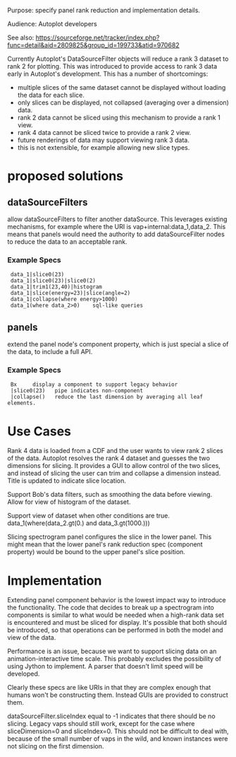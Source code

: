 Purpose: specify panel rank reduction and implementation details.

Audience: Autoplot developers

See also:
<https://sourceforge.net/tracker/index.php?func=detail&aid=2809825&group_id=199733&atid=970682>

Currently Autoplot's DataSourceFilter objects will reduce a rank 3
dataset to rank 2 for plotting. This was introduced to provide access to
rank 3 data early in Autoplot's development. This has a number of
shortcomings:

  - multiple slices of the same dataset cannot be displayed without
    loading the data for each slice.
  - only slices can be displayed, not collapsed (averaging over a
    dimension) data.
  - rank 2 data cannot be sliced using this mechanism to provide a rank
    1 view.
  - rank 4 data cannot be sliced twice to provide a rank 2 view.
  - future renderings of data may support viewing rank 3 data.
  - this is not extensible, for example allowing new slice types.

# proposed solutions

## dataSourceFilters

allow dataSourceFilters to filter another dataSource. This leverages
existing mechanisms, for example where the URI is
vap+internal:data\_1,data\_2. This means that panels would need the
authority to add dataSourceFilter nodes to reduce the data to an
acceptable rank.

### Example Specs

```
 data_1|slice0(23)
 data_1|slice0(23)|slice0(2)
 data_1|trim1(23,40)|histogram
 data_1|slice(energy=23)|slice(angle=2)
 data_1|collapse(where energy>1000)
 data_1(where data_2>0)    sql-like queries
```

## panels

extend the panel node's component property, which is just special a
slice of the data, to include a full API.

### Example Specs

```
 Bx     display a component to support legacy behavior
 |slice0(23)   pipe indicates non-component
 |collapse()   reduce the last dimension by averaging all leaf elements.
```

# Use Cases

Rank 4 data is loaded from a CDF and the user wants to view rank 2
slices of the data. Autoplot resolves the rank 4 dataset and guesses the
two dimensions for slicing. It provides a GUI to allow control of the
two slices, and instead of slicing the user can trim and collapse a
dimension instead. Title is updated to indicate slice location.

Support Bob's data filters, such as smoothing the data before viewing.
Allow for view of histogram of the dataset.

Support view of dataset when other conditions are true.
data\_1(where(data\_2.gt(0.) and data\_3.gt(1000.)))

Slicing spectrogram panel configures the slice in the lower panel. This
might mean that the lower panel's rank reduction spec (component
property) would be bound to the upper panel's slice position.

# Implementation

Extending panel component behavior is the lowest impact way to introduce
the functionality. The code that decides to break up a spectrogram into
components is similar to what would be needed when a high-rank data set
is encountered and must be sliced for display. It's possible that both
should be introduced, so that operations can be performed in both the
model and view of the data.

Performance is an issue, because we want to support slicing data on an
animation-interactive time scale. This probably excludes the possibility
of using Jython to implement. A parser that doesn't limit speed will be
developed.

Clearly these specs are like URIs in that they are complex enough that
humans won't be constructing them. Instead GUIs are provided to
construct them.

dataSourceFilter.sliceIndex equal to -1 indicates that there should be
no slicing. Legacy vaps should still work, except for the case where
sliceDimension=0 and sliceIndex=0. This should not be difficult to deal
with, because of the small number of vaps in the wild, and known
instances were not slicing on the first dimension.


